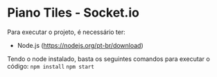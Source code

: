 # Piano Tiles - Socket.io

Para executar o projeto, é necessário ter:
- Node.js (https://nodejs.org/pt-br/download)

Tendo o node instalado, basta os seguintes comandos para executar o código:
```npm install```
```npm start```
